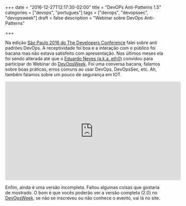 +++
date = "2016-12-27T12:17:30-02:00"
title = "DevOPs Anti-Patterns 1.5"
categories = ["devops", "portugues"]
tags = ["devops", "devopssec", "devopsweek"]
draft = false
description = "Webinar sobre DevOps Anti-Patterns"

+++

Na edição [São Paulo 2016 do The Developers Conference](http://www.thedevelopersconference.com.br/tdc/2016/index.html#saopaulo) falei sobre anti padrões DevOps. A receptividade foi boa e a interação com o público foi bacana mas não estava satisfeito com apresentação. Nos últimos meses ela foi sendo alterada até que o [Eduardo Neves (a.k.a. eth0)](https://twitter.com/_eth0_) convidou para participar do Webinar do [DevOpsWeek](http://www.devopsweek.com.br/). Foi uma conversa bacana, falamos sobre boas práticas, erros comuns ao usar DevOps, DevOpsSec, etc. Ah, também falamos sobre um pouco de segurança em IOT.

<iframe width="560" height="315" src="https://www.youtube.com/embed/X_FhfUl1zH4" frameborder="0" allowfullscreen></iframe>

Enfim, ainda é uma versão incompleta. Faltou algumas coisas que gostaria de mostrado. O bom é que vocês poderão ver a versão completa (2.0) no [DevOpsWeek](http://www.devopsweek.com.br/), se não se inscreveu ou não conhece o evento, vai lá no site.